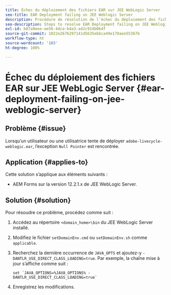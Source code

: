 ```yaml
---
title: Échec du déploiement des fichiers EAR sur JEE WebLogic Server
seo-title: EAR Deployment failing on JEE Weblogic Server
description: Procédure de résolution de l’échec du déploiement des fichiers EAR sur JEE WebLogic Server
seo-description: Steps to resolve EAR Deployment failing on JEE Weblogic Server
exl-id: b87a9eee-ee56-4dca-b4a3-a42c91db0b4f
source-git-commit: 1022e2676297141d5635ebbca49e170aee55367b
workflow-type: ht
source-wordcount: '103'
ht-degree: 100%

---
```


# Échec du déploiement des fichiers EAR sur JEE WebLogic Server {#ear-deployment-failing-on-jee-weblogic-server}

## Problème {#issue}

Lorsqu’un utilisateur ou une utilisatrice tente de déployer `adobe-livecycle-weblogic.ear`, l’exception `Null Pointer` est rencontrée.

## Application {#applies-to}

Cette solution s’applique aux éléments suivants :

* AEM Forms sur la version 12.2.1.x de JEE WebLogic Server.

## Solution {#solution}

Pour résoudre ce problème, procédez comme suit :

1. Accédez au répertoire `<domain_home>\bin` du JEE WebLogic Server installé.

1. Modifiez le fichier `setDomainEnv.cmd` ou `setDomainEnv.sh` comme `applicable`.

1. Recherchez la dernière occurrence de `JAVA_OPTS` et ajoutez-y `-DANTLR_USE_DIRECT_CLASS_LOADING=true`. Par exemple, la chaîne mise à jour s’affiche comme suit :

       set `JAVA_OPTIONS=%JAVA_OPTIONS% -DANTLR_USE_DIRECT_CLASS_LOADING=true`
   
1. Enregistrez les modifications.
